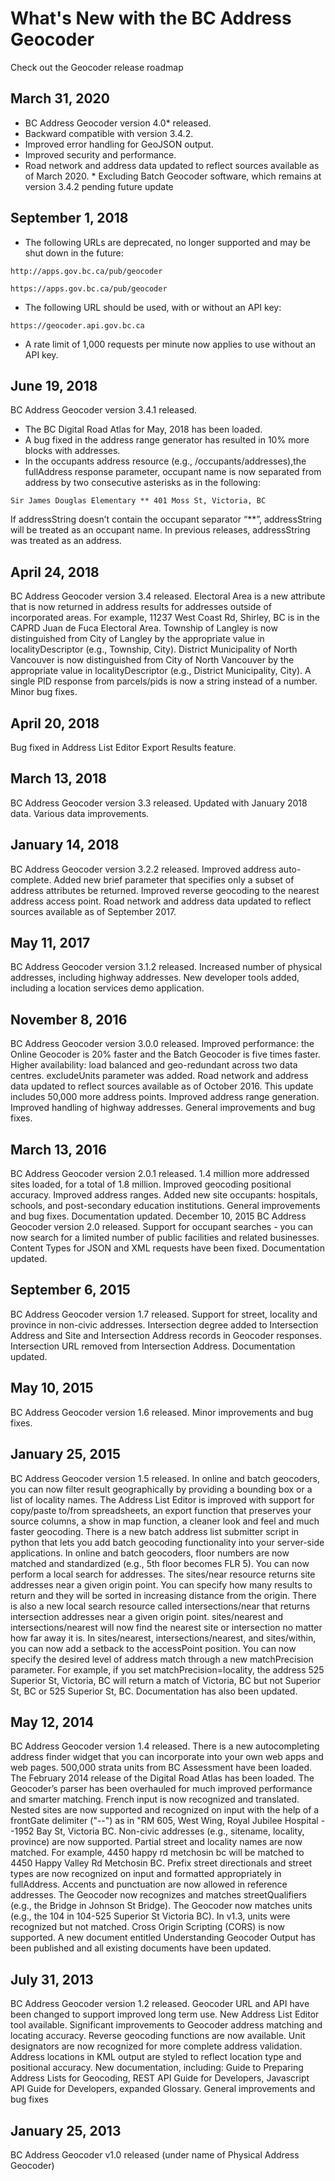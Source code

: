 # What's New with the BC Address Geocoder

Check out the Geocoder release roadmap                                            

## March 31, 2020
- BC Address Geocoder version 4.0\* released.
- Backward compatible with version 3.4.2.
- Improved error handling for GeoJSON output.
- Improved security and performance.
- Road network and address data updated to reflect sources available as of March 2020.
\* Excluding Batch Geocoder software, which remains at version 3.4.2 pending future update

## September 1, 2018
- The following URLs are deprecated, no longer supported and may be shut down in the future:

```
http://apps.gov.bc.ca/pub/geocoder

https://apps.gov.bc.ca/pub/geocoder

```
- The following URL should be used, with or without an API key:

```
https://geocoder.api.gov.bc.ca

```

- A rate limit of 1,000 requests per minute now applies to use without an API key.

## June 19, 2018
BC Address Geocoder version 3.4.1 released.
- The BC Digital Road Atlas for May, 2018 has been loaded.
- A bug fixed in the address range generator has resulted in 10% more blocks with addresses.
- In the occupants address resource (e.g., /occupants/addresses),the fullAddress response parameter, occupant name is now separated from address by two consecutive asterisks as in the following:

```
Sir James Douglas Elementary ** 401 Moss St, Victoria, BC 
```
If addressString doesn’t contain the occupant separator “\*\*”, addressString will be treated as an occupant name. In previous releases, addressString was treated as an address.

## April 24, 2018
BC Address Geocoder version 3.4 released.
Electoral Area is a new attribute that is now returned in address results for addresses outside of incorporated areas. For example, 11237 West Coast Rd, Shirley, BC is in the CAPRD Juan de Fuca Electoral Area.
Township of Langley is now distinguished from City of Langley by the appropriate value in localityDescriptor  (e.g., Township, City).
District Municipality of North Vancouver is now distinguished from City of North Vancouver by the appropriate value in localityDescriptor (e.g., District Municipality, City).
A single PID response from parcels/pids is now a string instead of a number.
Minor bug fixes.
## April 20, 2018
Bug fixed in Address List Editor Export Results feature.

## March 13, 2018
BC Address Geocoder version 3.3 released.
Updated with January 2018 data.
Various data improvements.

## January 14, 2018
BC Address Geocoder version 3.2.2 released.
Improved address auto-complete.
Added new brief parameter that specifies only a subset of address attributes be returned.
Improved reverse geocoding to the nearest address access point.
Road network and address data updated to reflect sources available as of September 2017.

## May 11, 2017
BC Address Geocoder version 3.1.2 released.
Increased number of physical addresses, including highway addresses.
New developer tools added, including a location services demo application.

## November 8, 2016
BC Address Geocoder version 3.0.0 released.
Improved performance: the Online Geocoder is 20% faster and the Batch Geocoder is five times faster.
Higher availability: load balanced and geo-redundant across two data centres.
excludeUnits parameter was added.
Road network and address data updated to reflect sources available as of October 2016.  This update includes 50,000 more address points.
Improved address range generation.
Improved handling of highway addresses.
General improvements and bug fixes.

## March 13, 2016
BC Address Geocoder version 2.0.1 released.
1.4 million more addressed sites loaded, for a total of 1.8 million.
Improved geocoding positional accuracy.
Improved address ranges.
Added new site occupants: hospitals, schools, and post-secondary education institutions.
General improvements and bug fixes.
Documentation updated.
December 10, 2015
BC Address Geocoder version 2.0 released.
Support for occupant searches - you can now search for a limited number of public facilities and related businesses.
Content Types for JSON and XML requests have been fixed.
Documentation updated.

## September 6, 2015
BC Address Geocoder version 1.7 released.
Support for street, locality and province in non-civic addresses.
Intersection degree added to Intersection Address and Site and Intersection Address records in Geocoder responses.
Intersection URL removed from Intersection Address.
Documentation updated.

## May 10, 2015
BC Address Geocoder version 1.6 released.
Minor improvements and bug fixes.

## January 25, 2015
BC Address Geocoder version 1.5 released.
In online and batch geocoders, you can now filter result geographically by providing a bounding box or a list of locality names.
The Address List Editor is improved with support for copy/paste to/from spreadsheets, an export function that preserves your source columns, a show in map function, a cleaner look and feel and much faster geocoding.
There is a new batch address list submitter script in python that lets you add batch geocoding functionality into your server-side applications.
In online and batch geocoders, floor numbers are now matched and standardized (e.g., 5th floor becomes FLR 5).
You can now perform a local search for addresses. The sites/near resource returns site addresses near a given origin point. You can specify how many results to return and they will be sorted in increasing distance from the origin. There is also a new local search resource called intersections/near that returns intersection addresses near a given origin point.
sites/nearest and intersections/nearest will now find the nearest site or intersection no matter how far away it is. 
In sites/nearest, intersections/nearest, and sites/within, you can now add a setback to the accessPoint position.
You can now specify the desired level of address match through a new matchPrecision parameter. For example, if you set matchPrecision=locality, the address 525 Superior St, Victoria, BC will return a match of Victoria, BC but not Superior St, BC or 525 Superior St, BC.
Documentation has also been updated.

## May 12, 2014
BC Address Geocoder version 1.4 released.
There is a new autocompleting address finder widget that you can incorporate into your own web apps and web pages.
500,000 strata units from BC Assessment have been loaded.
The February 2014 release of the Digital Road Atlas has been loaded.
The Geocoder’s parser has been overhauled for much improved performance and smarter matching.
French input is now recognized and translated.
Nested sites are now supported and recognized on input with the help of a frontGate delimiter ("--") as in "RM 605, West Wing, Royal Jubilee Hospital --1952 Bay St, Victoria BC.
Non-civic addresses (e.g., sitename, locality, province) are now supported.
Partial street and locality names are now matched. For example, 4450 happy rd metchosin bc will be matched to 4450 Happy Valley Rd Metchosin BC.
Prefix street directionals and street types are now recognized on input and formatted appropriately in fullAddress.
Accents and punctuation are now allowed in reference addresses.
The Geocoder now recognizes and matches streetQualifiers (e.g., the Bridge in Johnson St Bridge).
The Geocoder now matches units (e.g., the 104 in 104-525 Superior St Victoria BC). In v1.3, units were recognized but not matched.
Cross Origin Scripting (CORS) is now supported.
A new document entitled Understanding Geocoder Output has been published and all existing documents have been updated.

## July 31, 2013
BC Address Geocoder version 1.2 released.
Geocoder URL and API have been changed to support improved long term use.
New Address List Editor tool available.
Significant improvements to Geocoder address matching and locating accuracy.
Reverse geocoding functions are now available.
Unit designators are now recognized for more complete address validation.
Address locations in KML output are styled to reflect location type and positional accuracy.
New documentation, including: Guide to Preparing Address Lists for Geocoding, REST API Guide for Developers, Javascript API Guide for Developers, expanded Glossary.
General improvements and bug fixes

## January 25, 2013
BC Address Geocoder v1.0 released (under name of Physical Address Geocoder)
